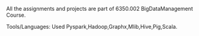 All the assignments and projects are part of 6350.002 BigDataManagement Course.

Tools/Languages:
  Used Pyspark,Hadoop,Graphx,Mlib,Hive,Pig,Scala.

